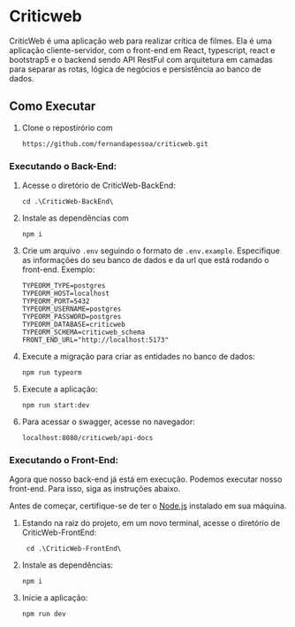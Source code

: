 # Criticweb

CriticWeb é uma aplicação web para realizar crítica de filmes. Ela é uma aplicação cliente-servidor, com o front-end em React, typescript, react e bootstrap5 e o backend sendo API RestFul com arquitetura em camadas para separar as rotas, lógica de negócios e persistência ao banco de dados.

## Como Executar

1. Clone o repostirório com 
  
    `https://github.com/fernandapessoa/criticweb.git`

### Executando o Back-End:

1. Acesse o diretório de CriticWeb-BackEnd:  
  
   `cd .\CriticWeb-BackEnd\`

2. Instale as dependências com 

    `npm i`

3.  Crie um arquivo `.env` seguindo o formato de `.env.example`. Especifique as informações do seu banco de dados e da url que está rodando o front-end. Exemplo:  

        
        TYPEORM_TYPE=postgres
        TYPEORM_HOST=localhost
        TYPEORM_PORT=5432
        TYPEORM_USERNAME=postgres
        TYPEORM_PASSWORD=postgres
        TYPEORM_DATABASE=criticweb
        TYPEORM_SCHEMA=criticweb_schema
        FRONT_END_URL="http://localhost:5173"
        
4. Execute a migração para criar as entidades no banco de dados:

    `npm run typeorm`

5. Execute a aplicação:  

    `npm run start:dev`

6. Para acessar o swagger, acesse no navegador:

    `localhost:8080/criticweb/api-docs`

### Executando o Front-End:

Agora que nosso back-end já está em execução. Podemos executar nosso front-end. Para isso, siga as instruções abaixo.

Antes de começar, certifique-se de ter o [Node.js](https://nodejs.org/en/) instalado em sua máquina.

1. Estando na raiz do projeto, em um novo terminal, acesse o diretório de CriticWeb-FrontEnd:  

    ` cd .\CriticWeb-FrontEnd\`

2. Instale as dependências:

    `npm i`

3. Inicie a aplicação:

    `npm run dev`

